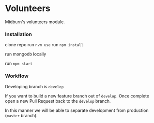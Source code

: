 # Volunteers

Midburn's volunteers module.


### Installation

clone repo
run `nvm use`
run `npm install`

run mongodb locally

run `npm start`


### Workflow

Developing branch is `develop`

If you want to build a new feature branch out of `develop`.
Once complete open a new Pull Request back to the `develop` branch.

In this manner we will be able to separate development from production (`master` branch).
